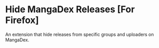 # Hide MangaDex Releases [For Firefox]
An extension that hide releases from specific groups and uploaders on MangaDex.
